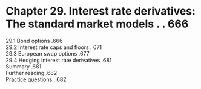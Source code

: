 # Chapter 29. Interest rate derivatives: The standard market models . . 666  

29.1 Bond options .666   
29.2 Interest rate caps and floors . 671   
29.3 European swap options .677   
29.4 Hedging interest rate derivatives .681   
Summary .681   
Further reading .682   
Practice questions ..682  
